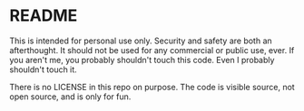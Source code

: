 # README

This is intended for personal use only. Security and safety are both an afterthought. It should not be used for any commercial or public use, ever. If you aren't me, you probably shouldn't touch this code. Even I probably shouldn't touch it.

There is no LICENSE in this repo on purpose. The code is visible source, not open source, and is only for fun.
